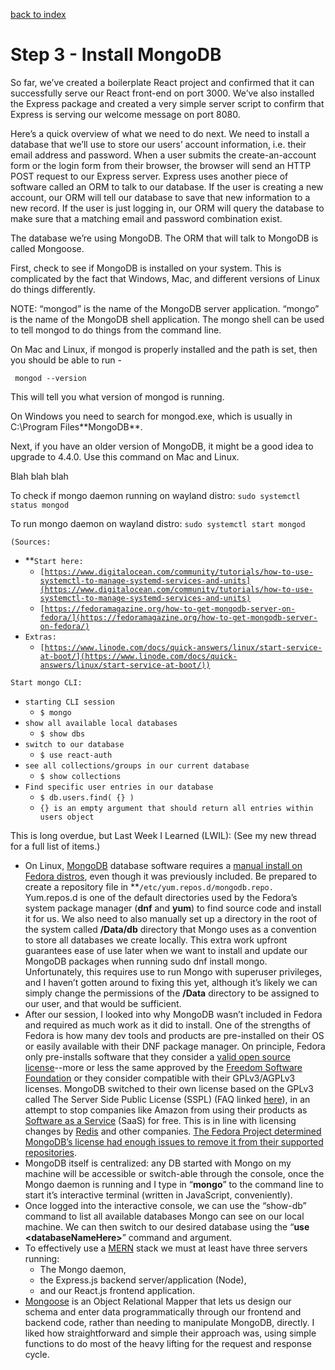 [back to index](https://github.com/JJ-Articles/first-mern/README.md)

# Step 3 - Install MongoDB

So far, we’ve created a boilerplate React project and confirmed that it can successfully serve our React front-end on port 3000. We’ve also installed the Express package and created a very simple server script to confirm that Express is serving our welcome message on port 8080.

Here’s a quick overview of what we need to do next. We need to install a database that we’ll use to store our users’ account information, i.e. their email address and password. When a user submits the create-an-account form or the login form from their browser, the browser will send an HTTP POST request to our Express server. Express uses another piece of software called an ORM to talk to our database. If the user is creating a new account, our ORM will tell our database to save that new information to a new record. If the user is just logging in, our ORM will query the database to make sure that a matching email and password combination exist.

The database we’re using MongoDB. The ORM that will talk to MongoDB is called Mongoose.

First, check to see if MongoDB is installed on your system. This is complicated by the fact that Windows, Mac, and different versions of Linux do things differently.

NOTE: “mongod” is the name of the MongoDB server application. “mongo” is the name of the MongoDB shell application. The mongo shell can be used to tell mongod to do things from the command line.

On Mac and Linux, if mongod is properly installed and the path is set, then you should be able to run -

```
 mongod --version
```

This will tell you what version of mongod is running.

On Windows you need to search for mongod.exe, which is usually in C:\Program Files\*\*MongoDB\*\*\.

Next, if you have an older version of MongoDB, it might be a good idea to upgrade to 4.4.0. Use this command on Mac and Linux.

Blah blah blah

To check if mongo daemon running on wayland distro: `sudo systemctl status mongod`

To run mongo daemon on wayland distro: `sudo systemctl start mongod`

```
(Sources:

```

-   \*\*<code>Start here:</code></strong>
    -   <code>[https://www.digitalocean.com/community/tutorials/how-to-use-systemctl-to-manage-systemd-services-and-units](https://www.digitalocean.com/community/tutorials/how-to-use-systemctl-to-manage-systemd-services-and-units) </code>
    -   <code>[https://fedoramagazine.org/how-to-get-mongodb-server-on-fedora/](https://fedoramagazine.org/how-to-get-mongodb-server-on-fedora/)</code>
-   <code>Extras:</code>
    -   <code>[https://www.linode.com/docs/quick-answers/linux/start-service-at-boot/](https://www.linode.com/docs/quick-answers/linux/start-service-at-boot/))</code>

```
Start mongo CLI:

```

-   `starting CLI session`
    -   `$ mongo`
-   `show all available local databases`
    -   `$ show dbs `
-   `switch to our database`
    -   `$ use react-auth `
-   `see all collections/groups in our current database`
    -   `$ show collections`
-   `Find specific user entries in our database`
    -   `$ db.users.find( {} ) `
    -   `{} is an empty argument that should return all entries within users object`

This is long overdue, but Last Week I Learned (LWIL): (See my new thread for a full list of items.)

-   On Linux, [MongoDB](https://www.mongodb.com/) database software requires a [manual install on Fedora distros](https://fedoramagazine.org/how-to-get-mongodb-server-on-fedora/), even though it was previously included. Be prepared to create a repository file in \*\*<code>/etc/yum.repos.d/mongodb.repo. </code>Yum.repos.d</strong> is one of the default directories used by the Fedora’s system package manager (<strong>dnf</strong> and <strong>yum</strong>) to find source code and install it for us. We also need to also manually set up a directory in the root of the system called <strong>/Data/db</strong> directory that Mongo uses as a convention to store all databases we create locally. This extra work upfront guarantees ease of use later when we want to install and update our MongoDB packages when running sudo dnf install mongo. Unfortunately, this requires use to run Mongo with superuser privileges, and I haven’t gotten around to fixing this yet, although it’s likely we can simply change the permissions of the <strong>/Data</strong> directory to be assigned to our user, and that would be sufficient.
-   After our session, I looked into why MongoDB wasn’t included in Fedora and required as much work as it did to install. One of the strengths of Fedora is how many dev tools and products are pre-installed on their OS or easily available with their DNF package manager. On principle, Fedora only pre-installs software that they consider a [valid open source license](https://opensource.org/osd)--more or less the same approved by the [Freedom Software Foundation](https://www.fsf.org/about/what-is-free-software) or they consider compatible with their GPLv3/AGPLv3 licenses. MongoDB switched to their own license based on the GPLv3 called The Server Side Public License (SSPL) (FAQ linked [here](https://www.mongodb.com/licensing/server-side-public-license/faq)), in an attempt to stop companies like Amazon from using their products as [Software as a Service](https://www.infoworld.com/article/3226386/what-is-saas-software-as-a-service-defined.html) (SaaS) for free. This is in line with licensing changes by [Redis](https://redislabs.com/blog/redis-labs-modules-license-changes/) and other companies. [The Fedora Project determined MongoDB’s license had enough issues to remove it from their supported repositories](https://lists.fedoraproject.org/archives/list/legal@lists.fedoraproject.org/thread/IQIOBOGWJ247JGKX2WD6N27TZNZZNM6C/).
-   MongoDB itself is centralized: any DB started with Mongo on my machine will be accessible or switch-able through the console, once the Mongo daemon is running and I type in “<strong>mongo</strong>” to the command line to start it’s interactive terminal (written in JavaScript, conveniently).
-   Once logged into the interactive console, we can use the “show-db” command to list all available databases Mongo can see on our local machine. We can then switch to our desired database using the “<strong>use &lt;databaseNameHere></strong>” command and argument.
-   To effectively use a [MERN](https://www.educative.io/edpresso/what-is-mern-stack) stack we must at least have three servers running:
    -   The Mongo daemon,
    -   the Express.js backend server/application (Node),
    -   and our React.js frontend application.
-   [Mongoose](https://mongoosejs.com/) is an Object Relational Mapper that lets us design our schema and enter data programmatically through our frontend and backend code, rather than needing to manipulate MongoDB, directly. I liked how straightforward and simple their approach was, using simple functions to do most of the heavy lifting for the request and response cycle.
